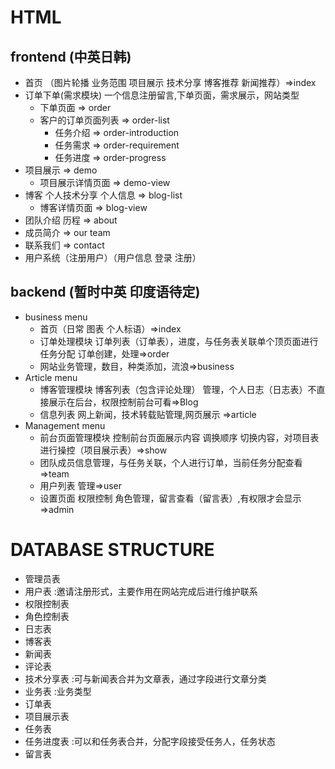 
# HTML
## frontend (中英日韩)
  * 首页 （图片轮播 业务范围 项目展示 技术分享 博客推荐  新闻推荐）=>index
  * 订单下单(需求模块) 一个信息注册留言,下单页面，需求展示，网站类型
    * 下单页面 => order
    * 客户的订单页面列表 => order-list
      * 任务介绍 => order-introduction
      * 任务需求 => order-requirement
      * 任务进度 => order-progress 
  * 项目展示 => demo
    * 项目展示详情页面 => demo-view 
  * 博客 个人技术分享 个人信息 => blog-list
    * 博客详情页面 => blog-view
  * 团队介绍 历程 => about
  * 成员简介 => our team 
  * 联系我们 => contact
  * 用户系统（注册用户）（用户信息 登录 注册）

## backend (暂时中英 印度语待定)
  * business menu
    * 首页（日常 图表 个人标语）=>index
    * 订单处理模块 订单列表（订单表），进度，与任务表关联单个顶页面进行任务分配 订单创建，处理=>order
    * 网站业务管理，数目，种类添加，流浪=>business
  * Article menu
    * 博客管理模块 博客列表（包含评论处理） 管理，个人日志（日志表）不直接展示在后台，权限控制前台可看=>Blog
    * 信息列表 网上新闻，技术转载贴管理,网页展示 =>article
 * Management menu 
   * 前台页面管理模块 控制前台页面展示内容 调换顺序 切换内容，对项目表进行操控（项目展示表）=>show
   * 团队成员信息管理，与任务关联，个人进行订单，当前任务分配查看=>team
   * 用户列表 管理=>user
   * 设置页面 权限控制 角色管理，留言查看（留言表）,有权限才会显示=>admin

# DATABASE STRUCTURE
 * 管理员表
 * 用户表 :邀请注册形式，主要作用在网站完成后进行维护联系
 * 权限控制表
 * 角色控制表
 * 日志表
 * 博客表
 * 新闻表
 * 评论表
 * 技术分享表 :可与新闻表合并为文章表，通过字段进行文章分类
 * 业务表 :业务类型
 * 订单表
 * 项目展示表
 * 任务表
 * 任务进度表 :可以和任务表合并，分配字段接受任务人，任务状态
 * 留言表
 
